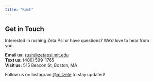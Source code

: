 ```yaml
---
title: "Rush"
---
```


## Get in Touch

Interested in rushing Zeta Psi or have questions? We’d love to hear from you.

**Email us:** [rush@zetapsi.mit.edu](mailto:rush@zetapsi.mit.edu)  
**Text us:** (480) 599-1765  
**Visit us:** 515 Beacon St, Boston, MA

Follow us on Instagram [@mitzete](https://instagram.com/mitzete) to stay updated!


